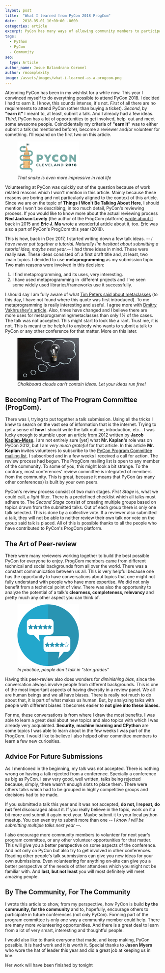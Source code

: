 ```yaml
---
layout: post
title:  "What I learned from PyCon 2018 ProgCom"
date:   2018-05-01 10:00:00 -0600
categories: article
excerpt: PyCon has many ways of allowing community members to participate. One of these opportunities is the program committee (ProgCom). This a summary about my experience participating in PyCon 2018 ProgCom.
tags: 
  - Python
  - PyCon
  - Community
seo:
  type: Article
author_name: Josue Balandrano Coronel
author: rmcomplexity
image: /assets/images/what-i-learned-as-a-progcom.png
---
```


Attending PyCon has been in my wishlist for a while now. This year I convinced myself to do everything possible to attend PyCon 2018.
I decided I had to earn it. I know, this sounds intense, it's not. *First* of all there are no requirements to attend PyCon (other than buying a ticket).
*Second*, by **"earn it"** I meant to, at least, submit a talk. And I already had a few ideas.
*Third*, PyCon has a lot of opportunities to get involved, help  out and meet some awesome people.
Coincidentally my criteria of **"earn it"** was to either submit a talk (as mentioned before), become a reviewer and/or volunteer for something.
I'll expand on the first two on this article.

<figure class="img center">
  <img src="/assets/images/pycon2018.png" width="200" alt="PyCon 2018 logo">
  <figcaption><em>That snake is even more impressive in real life</em></figcaption>
</figure>

Volunteering at PyCon was quickly out of the question because of work related reasons which I won't mention in this article.
Mainly because these reasons are boring and not particularly aligned to the context of this article.
Since we are on the topic of **Things I Won't Be Talking About Here**, I should mention I won't be describing, in too much detail, PyCon's reviewing process.
If you would like to know more about the actual reviewing process **Ned Jackson Lovely**
(the author of the ProgCom platform) [wrote about it][pycon-review-process] back in 2015
and **Eric J. Ma** [wrote a wonderful article][erics-article] about it, too. Eric was also a part of PyCon's ProgCom this year (2018).

This is how, back in Dec 2017, I started writing down a few talk ideas.
*-- I have never put together a tutorial. Naturally I'm hesitant about submitting a tutorial idea, maybe next year.--*
I had three ideas in mind. These were really **raw**. These ideas consisted of: a first draft title and, at least, two  main topics.
I decided to use **metaprogramming** as my submission topic. Two main reasons were involved in this decision:

1. I find metaprogramming, and its uses, very interesting.
2. I have used metaprogramming in  different projects and  I've seen some widely used libraries/frameworks use it successfully.

I should say I am fully aware of what [Tim Peters said about metaclasses][tim-peters-quote]
(to this day, I have not found where this quote was first introduced).
To me metaprogramming is really interesting and useful. I agree more with [Dmitry Vakhrushev's article][dimitry-article].
Also, times have changed and I believe there are more uses for metaprogramming/metaclasses than only 1% of the cases. The talk was not accepted. 
This might start to look like a rant. Trust me, it is not. This is meant to be helpful to anybody who wants to submit a talk to PyCon
or any other conference for that matter. More on this later.

<figure class="img center">
  <img src="/assets/images/thought.jpg" width="200" alt="Thoughts image">
  <figcaption><em>Chalkboard clouds can't contain ideas. Let your ideas run free!</em></figcaption>
</figure>

Becoming Part of The Program Committee (ProgCom).
--------------------------------------------------

There was I, trying to put together a talk submission. Using all the tricks I knew to search on the vast sea of information that is the internet.
Trying to get a sense of **how** I should write the talk outline, introduction, etc...
I was lucky enough to stumble upon an [article from 2012][pycon2012-call-for-action] written by [**Jacob Kaplan-Moss**][jacob-kaplan].
I am not entirely sure [yet] what **Mr. Kaplan's** role was on PyCon 2012, but I am *very much grateful* for that article.
In this article **Mr. Kaplan** invites volunteers to subscribe to the [PyCon Program Committee mailing list][progcom-mailing-list].
I subscribed and in a few weeks I received a call for action. The review process had begun.
The ProgCom mailing list is open to any member of the community. To some of you, this might look a bit strange.
To the contrary, most conferences' review committee is integrated of members from the community.
This is great, because it means that PyCon (as many other conferences) is built by your own peers.

PyCon's review process consist of two main stages. *First Stage* is, what we could call, a *light* filter.
There is a predefined checklist which all talks must adhere to.
The *Second Stage* consist of creating multiple groups based on topics drawn from the submitted talks.
Out of each group there is only one talk selected. This is done by a collective vote.
If a reviewer also submitted a talk, they will not be able to neither review their own talk nor vote on the group said talk is placed.
All of this is possible thanks to all the people who have contributed to PyCon's ProgCom platform.

The Art of Peer-review
-----------------------

There were many reviewers working together to build the best possible PyCon for everyone to enjoy.
ProgCom members came from different technical and social backgrounds from all over the world.
There was a constant communication between us all. This is very helpful because one has the opportunity to have conversations about topics
that one might not fully understand with people who have more expertise. We did not only benefit from a technical point of view.
There was also the opportunity to analyze the potential of a talk's **clearness, completeness, relevancy** and pretty much any other
aspect you can think of.

<figure class="img center">
  <img src="/assets/images/peer-review.png" width="200" alt="Peer Review Image">
  <figcaption><em>In practice, people don't talk in "star grades"</em></figcaption>
</figure>

Having this peer-review also does wonders for *diminishing bias*, since the conversation always involve
people from different backgrounds. This is one of the most important aspects of having diversity in a review panel.
We all are human beings and we all have biases. There is really not much to do about that, it is part of what makes us human.
But, by analyzing talks with people with different biases it becomes easier to **not give into these biases.**

For me, these conversations is from where I draw the most benefits. I was able to learn a great deal about new topics and also
topics with which I was already very acquainted. **Security, machine learning and CPython** are some topics I was able to learn
about in the few weeks I was part of the ProgCom.
I would like to believe I also helped other committee members to learn a few new curiosities.

Advice For Future Submissions
------------------------------

As I mentioned in the beginning, my talk was not accepted. There is nothing wrong on having a talk rejected from a conference.
Specially a conference as big as PyCon. I saw very good, well written, talks being rejected because, simply, there wasn't enough
slots to place them. There were others talks which had to be grouped in highly competitive groups and decisions had to be made.

If you submitted a talk this year and it was not accepted, **do not, I repeat, do not** feel discouraged about it.
If you really believe in the topic, work on it a bit more and submit it again next year. Maybe submit it to your local python meetup.
You can even try to submit more than one *-- I know I will be submitting multiple talks next year --*.

I also encourage more community members to volunteer for next year's program committee, or any other volunteer opportunities for that matter.
This will give you a better perspective on some aspects of the conference.
And not only on PyCon but also try to get involved in other conferences. Reading other people's talk submissions can give you new ideas
for your own submissions. Even volunteering for anything on-site can give you a better perspective of the needs of other attendees
which you might not be familiar with. And **last, but not least** you will most definitely will meet amazing people.

By The Community, For The Community
------------------------------------

I wrote this article to show, from my perspective, how PyCon is build **by the community, for the community** and to, hopefully,
encourage others to participate in future conferences (not only PyCon).
Forming part of the program committee is only one way a community member could help.
There are many more volunteering opportunities. And there is a great deal to learn from a lot of very smart, interesting and thoughtful people.

I would also like to thank everyone that made, and keep making, PyCon possible. It is hard work and it is worth it.
Special thanks to **Jason Myers** who wore the hat of leader this year and did a great job at keeping us in line.

Her work will have been finished by tonight

[tim-peters-quote]: http://wiki.c2.com/?MetaClass
[dimitry-article]: https://blog.thumbtack.net/python-metaclasses-without-magic/
[erics-article]: http://ericmjl.com/blog/2018/2/6/pycon-program-committee-review/
[pycon-review-process]: http://www.njl.us/essays/pycon-process/
[pycon2012-call-for-action]: https://pycon.blogspot.com/2012/07/i-want-you-for-pycon-program-commitee.html
[jacob-kaplan]: https://jacobian.org/
[progcom-mailing-list]: https://mail.python.org/mailman/listinfo/pycon-pc
